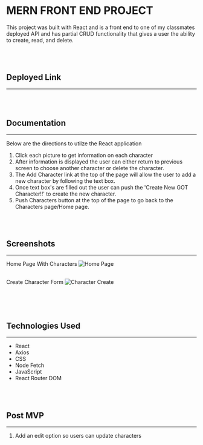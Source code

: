 # MERN FRONT END PROJECT

This project was built with React and is a front end to one of my classmates deployed API and has partial CRUD functionality that gives a user the ability to create, read, and delete.

<br></br>

## Deployed Link
---



<br></br>

## Documentation
---
Below are the directions to utilze the React application

1. Click each picture to get information on each character
2. After information is displayed the user can either return to previous screen to choose another character or delete the character.
3. The Add Character link at the top of the page will allow the user to add a new character by following the text box.
4. Once text box's are filled out the user can push the 'Create New GOT Character!!' to create the new character.
5. Push Characters button at the top of the page to go back to the Characters page/Home page.

<br></br>
## Screenshots
---
Home Page With Characters
![Home Page](https://i.imgur.com/taCMAXa.png)
<br></br>

Create Character Form
![Character Create](https://i.imgur.com/1mCeLOF.png)
<br></br>


<br></br>
## Technologies Used
---
* React
* Axios
* CSS
* Node Fetch
* JavaScript
* React Router DOM

<br></br>

## Post MVP
---
1. Add an edit option so users can update characters